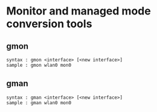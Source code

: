 Monitor and managed mode conversion tools
===

## gmon
```
syntax : gmon <interface> [<new interface>]                                                                       
sample : gmon wlan0 mon0
```

## gman
```
syntax : gman <interface> [<new interface>]                                                                       
sample : gman wlan0 mon0
```

